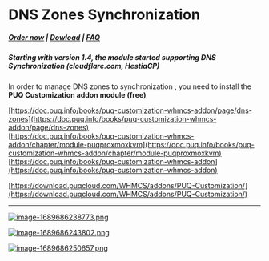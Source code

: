 # DNS Zones Synchronization

#####  [Order now](https://puqcloud.com/whmcs-module-proxmox-kvm.php) | [Dowload](https://download.puqcloud.com/WHMCS/servers/PUQ_WHMCS-Proxmox-KVM/) | [FAQ](https://faq.puqcloud.com/)  
  


##### Starting with version 1.4, the module started supporting **DNS Synchronization** (cloudflare.com, HestiaCP)

In order to manage DNS zones to synchronization , you need to install the **PUQ Customization addon module (free)**

[https://doc.puq.info/books/puq-customization-whmcs-addon/page/dns-zones](https://doc.puq.info/books/puq-customization-whmcs-addon/page/dns-zones)  
[https://doc.puq.info/books/puq-customization-whmcs-addon/chapter/module-puqproxmoxkvm](https://doc.puq.info/books/puq-customization-whmcs-addon/chapter/module-puqproxmoxkvm)  
[https://doc.puq.info/books/puq-customization-whmcs-addon](https://doc.puq.info/books/puq-customization-whmcs-addon)  
  
[https://download.puqcloud.com/WHMCS/addons/PUQ-Customization/](https://download.puqcloud.com/WHMCS/addons/PUQ-Customization/)

- - - - - -

[![image-1689686238773.png](https://doc.puq.info/uploads/images/gallery/2023-07/scaled-1680-/image-1689686238773.png)](https://doc.puq.info/uploads/images/gallery/2023-07/image-1689686238773.png)

[![image-1689686243802.png](https://doc.puq.info/uploads/images/gallery/2023-07/scaled-1680-/image-1689686243802.png)](https://doc.puq.info/uploads/images/gallery/2023-07/image-1689686243802.png)

[![image-1689686250657.png](https://doc.puq.info/uploads/images/gallery/2023-07/scaled-1680-/image-1689686250657.png)](https://doc.puq.info/uploads/images/gallery/2023-07/image-1689686250657.png)